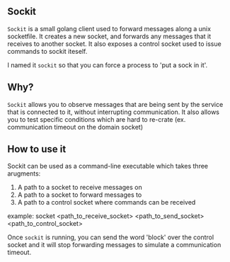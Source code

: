 ## Sockit
`Sockit` is a small golang client used to forward messages along a unix socketfile. It creates a new socket, and forwards any messages that it receives to another socket. It also exposes a control socket used to issue commands to sockit iteself.

I named it `sockit` so that you can force a process to 'put a sock in it'.

## Why?
`Sockit` allows you to observe messages that are being sent by the service that is connected to it, without interrupting communication. It also allows you to test specific conditions which are hard to re-crate (ex. communication timeout on the domain socket) 

## How to use it
Sockit can be used as a command-line executable which takes three arugments:
1. A path to a socket to receive messages on
2. A path to a socket to forward messages to
3. A path to a control socket where commands can be received

example:
socket <path_to_receive_socket> <path_to_send_socket> <path_to_control_socket>

Once `sockit` is running, you can send the word 'block' over the control socket and it will stop forwarding messages to simulate a communication timeout.
